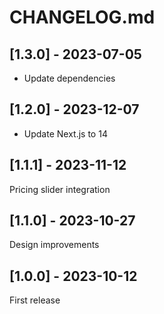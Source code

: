 # CHANGELOG.md

## [1.3.0] - 2023-07-05

- Update dependencies

## [1.2.0] - 2023-12-07

- Update Next.js to 14

## [1.1.1] - 2023-11-12

Pricing slider integration

## [1.1.0] - 2023-10-27

Design improvements

## [1.0.0] - 2023-10-12

First release
